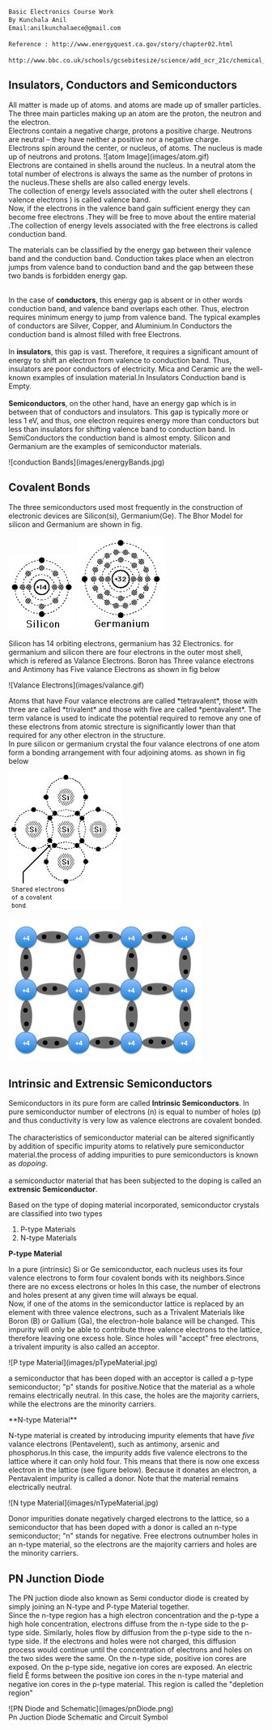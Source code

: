 ````
Basic Electronics Course Work
By Kunchala Anil
Email:anilkunchalaece@gmail.com

Reference : http://www.energyquest.ca.gov/story/chapter02.html
            http://www.bbc.co.uk/schools/gcsebitesize/science/add_ocr_21c/chemical_patterns/patternsrev1.shtml

````

**Insulators, Conductors and Semiconductors**
--

<p>
All matter is made up of atoms. and atoms are made up of smaller particles. The three main particles making up an atom are the proton, the neutron and the electron.
<br>
Electrons contain a negative charge, protons a positive charge. Neutrons are neutral – they have neither a positive nor a negative charge.
<br>
Electrons spin around the center, or nucleus, of atoms. The nucleus is made up of neutrons and protons.
![atom Image](images/atom.gif)
<br>
Electrons are contained in shells around the nucleus. In a neutral atom the total number of electrons is always the same as the number of protons in the nucleus.These shells are also called energy levels.
<br>
The collection of energy levels associated with the outer shell electrons ( valence electrons ) is called valence band.
<br>
Now, if the electrons in the valence band gain sufficient energy they can become free electrons .They will be free to move about the entire material .The collection of energy levels associated with the free electrons is called conduction band.
<br>

The materials can be classified by the energy gap between their valence band and the conduction band. Conduction takes place when an electron jumps from valence band to conduction band and the gap between these two bands is forbidden energy gap.

<br>
In the case of <b>conductors</b>, this energy gap is absent or in other words conduction band, and valence band overlaps each other. Thus, electron requires minimum energy to jump from valence band. The typical examples of conductors are Silver, Copper, and Aluminium.In Conductors the conduction band is almost filled with free Electrons.
<br>
<br>
In <b>insulators</b>, this gap is vast. Therefore, it requires a significant amount of energy to shift an electron from valence to conduction band. Thus, insulators are poor conductors of electricity. Mica and Ceramic are the well-known examples of insulation material.In Insulators Conduction band is Empty.
<br>
<br>
<b>Semiconductors</b>, on the other hand, have an energy gap which is in between that of conductors and insulators. This gap is typically more or less 1 eV, and thus, one electron requires energy more than conductors but less than insulators for shifting valence band to conduction band. In SemiConductors the conduction band is almost empty. Silicon and Germanium are the examples of semiconductor materials.
</p>
![conduction Bands](images/energyBands.jpg)


**Covalent Bonds**
--
<p>
The three semiconductors used most frequently in the construction of electronic devices are Silicon(si), Germanium(Ge).
The Bhor Model for silicon and Germanium are shown in fig.
</p>

![silicon Bhor Model](images/siliconAtom.gif)
![germanium Bhor Model](images/germaniumAtom.gif)

<p>
Silicon has 14 orbiting electrons, germanium has 32 Electronics. for germanium and silicon there are four electrons in the outer most shell, which is refered as Valance Electrons.
Boron has Three valance electrons and Antimony has Five valance Electrons as shown in fig below
</p>
![Valance Electrons](images/valance.gif)

<p>
Atoms that have Four valance electrons are called *tetravalent*, those with three are called *trivalent* and those with five are called *pentavalent*. The term valance is used to
indicate the potential required to remove any one of these electrons from atomic strecture is significantly lower than that required for any other electron in the structure.
<br>
In pure silicon or germanium crystal the four valance electrons of one atom form a bonding arrangement with four adjoining atoms. as shown in fig below
</p>

![Covalent Bonding](images/coveletBonding.gif)

![Silicon Covelent Bonding](images/siliconCovalentBond.jpg)

**Intrinsic and Extrensic Semiconductors**
--
<p>
Semiconductors in its pure form are called <b>Intrinsic Semiconductors</b>. In pure semiconductor number of electrons (n) is equal to number of holes (p) and thus conductivity is very low as valence electrons are covalent bonded.
<br>
<br>
The characteristics of semiconductor material can be altered significantly by addition of specific impurity atoms to relatively pure semiconductor material.the process of adding impurities to pure semiconductors is known as <i>dopoing</i>.
<br>
<br>
a semiconductor material that has been subjected to the doping is called an <b>extrensic Semiconductor</b>.

Based on the type of doping material incorporated, semiconductor crystals are classified into two types
1. P-type Materials
2. N-type Materials
</p>

**P-type Material**
<p>
In a pure (intrinsic) Si or Ge semiconductor, each nucleus uses its four valence electrons to form four covalent bonds with its neighbors.Since there are no excess electrons or holes In this case, the number of electrons and holes present at any given time will always be equal.
<br>
Now, if one of the atoms in the semiconductor lattice is replaced by an element with three valence electrons, such as a Trivalent Materials like Boron (B) or Gallium (Ga), the electron-hole balance will be changed. This impurity will only be able to contribute three valence electrons to the lattice, therefore leaving one excess hole. Since holes will "accept" free electrons, a trivalent impurity is also called an acceptor.
</p>
![P type Material](images/pTypeMaterial.jpg)
<p>
a semiconductor that has been doped with an acceptor is called a p-type semiconductor; "p" stands for positive.Notice that the material as a whole remains electrically neutral. In this case, the holes are the majority carriers, while the electrons are the minority carriers.
</p>
**N-type Material**
<p>
N-type material is created by introducing impurity elements that have <i>five</i> valance electrons (Pentavelent), such as antimony, arsenic and phosphorus.In this case, the impurity adds five valence electrons to the lattice where it can only hold four. This means that there is now one excess electron in the lattice (see figure below). Because it donates an electron, a Pentavalent impurity is called a donor. Note that the material remains electrically neutral.
</p>
![N type Material](images/nTypeMaterial.jpg)
<p>
Donor impurities donate negatively charged electrons to the lattice, so a semiconductor that has been doped with a donor is called an n-type semiconductor; "n" stands for negative. Free electrons outnumber holes in an n-type material, so the electrons are the majority carriers and holes are the minority carriers.
</p>

**PN Junction Diode**
--
<p>
The PN juction diode also known as Semi conductor diode is created by simply joining an N-type and P-type Material together.
<br>
Since the n-type region has a high electron concentration and the p-type a high hole concentration, electrons diffuse from the n-type side to the p-type side. Similarly, holes flow by diffusion from the p-type side to the n-type side. If the electrons and holes were not charged, this diffusion process would continue until the concentration of electrons and holes on the two sides were the same.
On the n-type side, positive ion cores are exposed. On the p-type side, negative ion cores are exposed. An electric field Ê forms between the positive ion cores in the n-type material and negative ion cores in the p-type material. This region is called the "depletion region"
</p>
![PN Diode and Schematic](images/pnDiode.png)
<br>
Pn Juction Diode Schematic and Circuit Symbol
